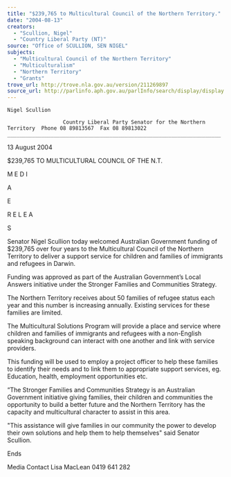 ```yaml
---
title: "$239,765 to Multicultural Council of the Northern Territory."
date: "2004-08-13"
creators:
  - "Scullion, Nigel"
  - "Country Liberal Party (NT)"
source: "Office of SCULLION, SEN NIGEL"
subjects:
  - "Multicultural Council of the Northern Territory"
  - "Multiculturalism"
  - "Northern Territory"
  - "Grants"
trove_url: http://trove.nla.gov.au/version/211269897
source_url: http://parlinfo.aph.gov.au/parlInfo/search/display/display.w3p;query=Id%3A%22media/pressrel/JHFD6%22
---
```


    Nigel Scullion 

                      Country Liberal Party Senator for the Northern Territory  Phone 08 89813567  Fax 08 89813022  _____________________________________________________________________ 

 13 August 2004      

 

 $239,765 TO MULTICULTURAL COUNCIL OF THE N.T. 

 M E D I 

 A 

 E 

 

 R E L E A

 S

 

 

 

 Senator Nigel Scullion today welcomed Australian Government funding of $239,765  over four years to the Multicultural Council of the Northern Territory to deliver a  support service for children and families of immigrants and refugees in Darwin.   

 Funding was approved as part of the Australian Government’s Local Answers  initiative under the Stronger Families and Communities Strategy.    

 The Northern Territory receives about 50 families of refugee status each year and this  number is increasing annually.  Existing services for these families are limited.   

 The Multicultural Solutions Program will provide a place and service where children  and families of immigrants and refugees with a non-English speaking background can  interact with one another and link with service providers.   

 This funding will be used to employ a project officer to help these families to identify  their needs and to link them to appropriate support services, eg. Education, health,  employment opportunities etc.     

  “The Stronger Families and Communities Strategy is an Australian Government  initiative giving families, their children and communities the opportunity to build a  better future and the Northern Territory has the capacity and multicultural character to  assist in this area.   

 "This assistance will give families in our community the power to develop their own  solutions and help them to help themselves" said Senator Scullion.   

 

 

 

 

 Ends 

 Media Contact  Lisa MacLean   0419 641 282 

